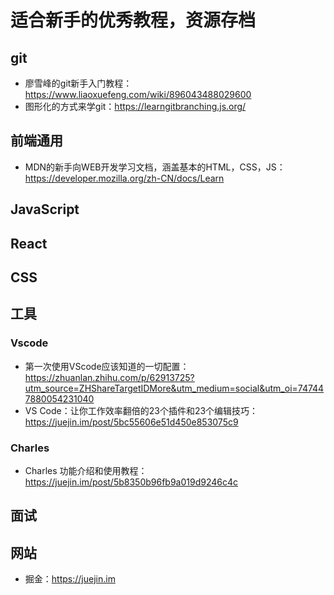 # 适合新手的优秀教程，资源存档

## git
* 廖雪峰的git新手入门教程：https://www.liaoxuefeng.com/wiki/896043488029600
* 图形化的方式来学git：https://learngitbranching.js.org/

## 前端通用
* MDN的新手向WEB开发学习文档，涵盖基本的HTML，CSS，JS：https://developer.mozilla.org/zh-CN/docs/Learn

## JavaScript

## React

## CSS

## 工具

### Vscode

* 第一次使用VScode应该知道的一切配置：https://zhuanlan.zhihu.com/p/62913725?utm_source=ZHShareTargetIDMore&utm_medium=social&utm_oi=747447880054231040
* VS Code：让你工作效率翻倍的23个插件和23个编辑技巧：https://juejin.im/post/5bc55606e51d450e853075c9

### Charles
* Charles 功能介绍和使用教程：https://juejin.im/post/5b8350b96fb9a019d9246c4c

## 面试

## 网站

* 掘金：https://juejin.im